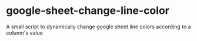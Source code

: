 # google-sheet-change-line-color
A small script to dynamically change google sheet line colors according to a column's value
